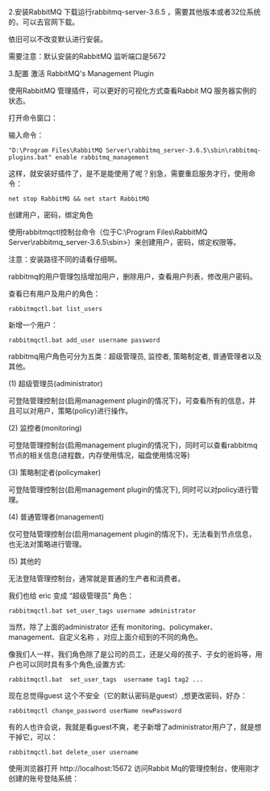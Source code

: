 2.安装RabbitMQ
下载运行rabbitmq-server-3.6.5 ，需要其他版本或者32位系统的，可以去官网下载。

依旧可以不改变默认进行安装。

需要注意：默认安装的RabbitMQ 监听端口是5672

3.配置
激活 RabbitMQ's Management Plugin

使用RabbitMQ 管理插件，可以更好的可视化方式查看Rabbit MQ 服务器实例的状态。

打开命令窗口：

输入命令：

    "D:\Program Files\RabbitMQ Server\rabbitmq_server-3.6.5\sbin\rabbitmq-plugins.bat" enable rabbitmq_management
        
这样，就安装好插件了，是不是能使用了呢？别急，需要重启服务才行，使用命令：
    
    net stop RabbitMQ && net start RabbitMQ
  
创建用户，密码，绑定角色

使用rabbitmqctl控制台命令（位于C:\Program Files\RabbitMQ Server\rabbitmq_server-3.6.5\sbin>）来创建用户，密码，绑定权限等。

注意：安装路径不同的请看仔细啊。

rabbitmq的用户管理包括增加用户，删除用户，查看用户列表，修改用户密码。

查看已有用户及用户的角色：

    rabbitmqctl.bat list_users
    
新增一个用户：

    rabbitmqctl.bat add_user username password

rabbitmq用户角色可分为五类：超级管理员, 监控者, 策略制定者, 普通管理者以及其他。

(1) 超级管理员(administrator)

可登陆管理控制台(启用management plugin的情况下)，可查看所有的信息，并且可以对用户，策略(policy)进行操作。

(2) 监控者(monitoring)

可登陆管理控制台(启用management plugin的情况下)，同时可以查看rabbitmq节点的相关信息(进程数，内存使用情况，磁盘使用情况等) 

(3) 策略制定者(policymaker)

可登陆管理控制台(启用management plugin的情况下), 同时可以对policy进行管理。

(4) 普通管理者(management)

仅可登陆管理控制台(启用management plugin的情况下)，无法看到节点信息，也无法对策略进行管理。

(5) 其他的

无法登陆管理控制台，通常就是普通的生产者和消费者。


我们也给 eric 变成 “超级管理员” 角色：

    rabbitmqctl.bat set_user_tags username administrator

当然，除了上面的administrator 还有 monitoring、policymaker、management、自定义名称 ，对应上面介绍到的不同的角色。

像我们人一样，我们角色除了是公司的员工，还是父母的孩子、子女的爸妈等，用户也可以同时具有多个角色,设置方式:

    rabbitmqctl.bat  set_user_tags  username tag1 tag2 ...


现在总觉得guest 这个不安全（它的默认密码是guest）,想更改密码，好办：

    rabbitmqctl change_password userName newPassword
    
有的人也许会说，我就是看guest不爽，老子新增了administrator用户了，就是想干掉它，可以：

    rabbitmqctl.bat delete_user username
    
使用浏览器打开 http://localhost:15672 访问Rabbit Mq的管理控制台，使用刚才创建的账号登陆系统：